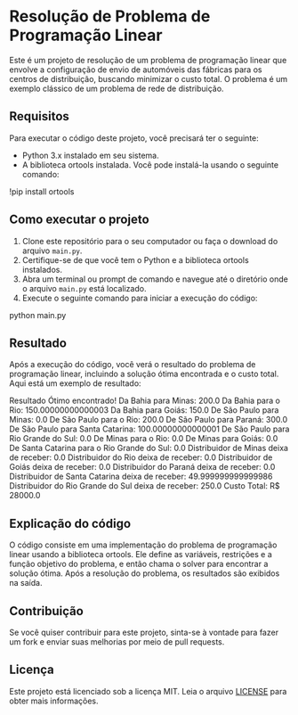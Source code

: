 # Resolução de Problema de Programação Linear

Este é um projeto de resolução de um problema de programação linear que envolve a configuração de envio de automóveis das fábricas para os centros de distribuição, buscando minimizar o custo total. O problema é um exemplo clássico de um problema de rede de distribuição.

## Requisitos

Para executar o código deste projeto, você precisará ter o seguinte:

- Python 3.x instalado em seu sistema.
- A biblioteca ortools instalada. Você pode instalá-la usando o seguinte comando:

!pip install ortools


## Como executar o projeto

1. Clone este repositório para o seu computador ou faça o download do arquivo `main.py`.
2. Certifique-se de que você tem o Python e a biblioteca ortools instalados.
3. Abra um terminal ou prompt de comando e navegue até o diretório onde o arquivo `main.py` está localizado.
4. Execute o seguinte comando para iniciar a execução do código:


python main.py


## Resultado

Após a execução do código, você verá o resultado do problema de programação linear, incluindo a solução ótima encontrada e o custo total. Aqui está um exemplo de resultado:

Resultado Ótimo encontrado!
Da Bahia para Minas: 200.0
Da Bahia para o Rio: 150.00000000000003
Da Bahia para Goiás: 150.0
De São Paulo para Minas: 0.0
De São Paulo para o Rio: 200.0
De São Paulo para Paraná: 300.0
De São Paulo para Santa Catarina: 100.00000000000001
De São Paulo para Rio Grande do Sul: 0.0
De Minas para o Rio: 0.0
De Minas para Goiás: 0.0
De Santa Catarina para o Rio Grande do Sul: 0.0
Distribuidor de Minas deixa de receber: 0.0
Distribuidor do Rio deixa de receber: 0.0
Distribuidor de Goiás deixa de receber: 0.0
Distribuidor do Paraná deixa de receber: 0.0
Distribuidor de Santa Catarina deixa de receber: 49.999999999999986
Distribuidor do Rio Grande do Sul deixa de receber: 250.0
Custo Total: R$ 28000.0



## Explicação do código

O código consiste em uma implementação do problema de programação linear usando a biblioteca ortools. Ele define as variáveis, restrições e a função objetivo do problema, e então chama o solver para encontrar a solução ótima. Após a resolução do problema, os resultados são exibidos na saída.

## Contribuição

Se você quiser contribuir para este projeto, sinta-se à vontade para fazer um fork e enviar suas melhorias por meio de pull requests.

## Licença

Este projeto está licenciado sob a licença MIT. Leia o arquivo [LICENSE](./LICENSE) para obter mais informações.
